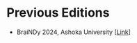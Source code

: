 # Previous Editions


- BraiNDy 2024, Ashoka University [[Link](https://www.mbbslab.org/braindy-2024)]
